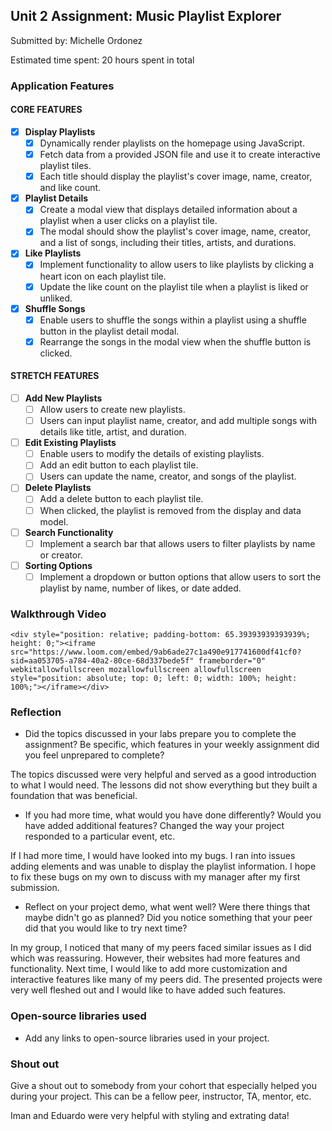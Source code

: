 ## Unit 2 Assignment: Music Playlist Explorer

Submitted by: Michelle Ordonez

Estimated time spent: 20 hours spent in total

### Application Features

#### CORE FEATURES

- [X] **Display Playlists**
  - [X] Dynamically render playlists on the homepage using JavaScript.
  - [X] Fetch data from a provided JSON file and use it to create interactive playlist tiles.
  - [X] Each title should display the playlist's cover image, name, creator, and like count.

- [X] **Playlist Details**
  - [X] Create a modal view that displays detailed information about a playlist when a user clicks on a playlist tile.
  - [X] The modal should show the playlist's cover image, name, creator, and a list of songs, including their titles, artists, and durations.

- [X] **Like Playlists**
  - [X] Implement functionality to allow users to like playlists by clicking a heart icon on each playlist tile.
  - [X] Update the like count on the playlist tile when a playlist is liked or unliked.

- [X] **Shuffle Songs**
  - [X] Enable users to shuffle the songs within a playlist using a shuffle button in the playlist detail modal.
  - [X] Rearrange the songs in the modal view when the shuffle button is clicked.

#### STRETCH FEATURES

- [ ] **Add New Playlists**
  - [ ] Allow users to create new playlists.
  - [ ] Users can input playlist name, creator, and add multiple songs with details like title, artist, and duration.

- [ ] **Edit Existing Playlists**
  - [ ] Enable users to modify the details of existing playlists.
  - [ ] Add an edit button to each playlist tile.
  - [ ] Users can update the name, creator, and songs of the playlist.

- [ ] **Delete Playlists**
  - [ ] Add a delete button to each playlist tile.
  - [ ] When clicked, the playlist is removed from the display and data model.

- [ ] **Search Functionality**
  - [ ] Implement a search bar that allows users to filter playlists by name or creator.

- [ ] **Sorting Options**
  - [ ] Implement a dropdown or button options that allow users to sort the playlist by name, number of likes, or date added.

### Walkthrough Video

`<div style="position: relative; padding-bottom: 65.39393939393939%; height: 0;"><iframe src="https://www.loom.com/embed/9ab6ade27c1a490e917741600df41cf0?sid=aa053705-a784-40a2-80ce-68d337bede5f" frameborder="0" webkitallowfullscreen mozallowfullscreen allowfullscreen style="position: absolute; top: 0; left: 0; width: 100%; height: 100%;"></iframe></div>`

### Reflection

* Did the topics discussed in your labs prepare you to complete the assignment? Be specific, which features in your weekly assignment did you feel unprepared to complete?

The topics discussed were very helpful and served as a good introduction to what I would need. The lessons did not show everything but they built a foundation that was beneficial.

* If you had more time, what would you have done differently? Would you have added additional features? Changed the way your project responded to a particular event, etc.
  
If I had more time, I would have looked into my bugs. I ran into issues adding elements and was unable to display the playlist information. I hope to fix these bugs on my own to discuss with my manager after my first submission.

* Reflect on your project demo, what went well? Were there things that maybe didn't go as planned? Did you notice something that your peer did that you would like to try next time?

In my group, I noticed that many of my peers faced similar issues as I did which was reassuring. However, their websites had more features and functionality. Next time, I would like to add more customization and interactive features like many of my peers did. The presented projects were very well fleshed out and I would like to have added such features.

### Open-source libraries used

- Add any links to open-source libraries used in your project.

### Shout out

Give a shout out to somebody from your cohort that especially helped you during your project. This can be a fellow peer, instructor, TA, mentor, etc.

Iman and Eduardo were very helpful with styling and extrating data!
